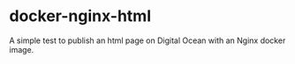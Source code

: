 # docker-nginx-html
A simple test to publish an html page on Digital Ocean with an Nginx docker image.
